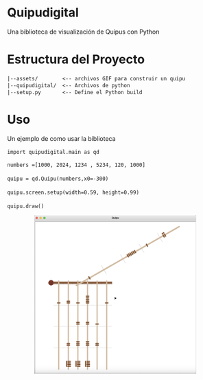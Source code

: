 # Quipudigital

Una biblioteca de visualización de Quipus con Python

# Estructura del Proyecto

```
|--assets/        <-- archivos GIF para construir un quipu
|--quipudigital/  <-- Archivos de python
|--setup.py       <-- Define el Python build
```

# Uso

Un ejemplo de como usar la biblioteca

```
import quipudigital.main as qd
```

```
numbers =[1000, 2024, 1234 , 5234, 120, 1000]

quipu = qd.Quipu(numbers,x0=-300)

quipu.screen.setup(width=0.59, height=0.99)  

quipu.draw()
```
<p align="center">
    <img  width="75%" src="https://raw.githubusercontent.com/jgomezz/quipudigital/main/quipu.png">
</p>
